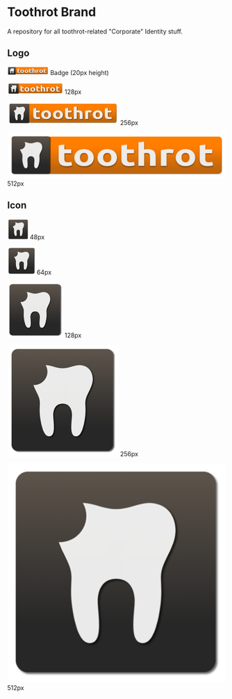 # Toothrot Brand

A repository for all toothrot-related "Corporate" Identity stuff.

## Logo

![Logo Badge (20px height)](dist/images/logo-badge.png) Badge (20px height)

![Logo 128px](dist/images/logo128.png) 128px

![Logo 256px](dist/images/logo256.png) 256px

![Logo 512px](dist/images/logo512.png) 512px

## Icon

![Icon 48px](dist/images/icon48.png) 48px

![Icon 64px](dist/images/icon64.png) 64px

![Icon 128px](dist/images/icon128.png) 128px

![Icon 256px](dist/images/icon256.png) 256px

![Icon 512px](dist/images/icon512.png) 512px
